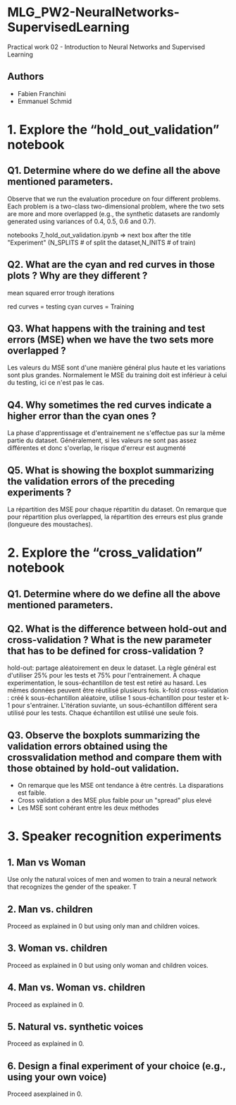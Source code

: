 # MLG_PW2-NeuralNetworks-SupervisedLearning
Practical work 02 - Introduction to Neural Networks and Supervised Learning
## Authors
 * Fabien Franchini
 * Emmanuel Schmid

# 1. Explore the “hold_out_validation” notebook 

## Q1. Determine where do we define all the above mentioned parameters.
Observe that we run the evaluation procedure on four different problems. Each problem is
a two-class two-dimensional problem, where the two sets are more and more overlapped
(e.g., the synthetic datasets are randomly generated using variances of 0.4, 0.5, 0.6 and
0.7).

notebooks 7_hold_out_validation.ipynb => next box after the title "Experiment" (N_SPLITS # of split the dataset,N_INITS # of train)

## Q2. What are the cyan and red curves in those plots ? Why are they different ?
mean squared error trough iterations

red curves = testing
cyan curves = Training


## Q3. What happens with the training and test errors (MSE) when we have the two sets more overlapped ?
Les valeurs du MSE sont d'une manière général plus haute et les variations sont plus grandes.
Normalement le MSE du training doit est inférieur à celui du testing, ici ce n'est pas le cas.

## Q4. Why sometimes the red curves indicate a higher error than the cyan ones ?
La phase d'apprentissage et d'entrainement ne s'effectue pas sur la même partie du dataset.
Généralement, si les valeurs ne sont pas assez différentes et donc s'overlap, le risque d'erreur est augmenté

## Q5. What is showing the boxplot summarizing the validation errors of the preceding experiments ? 
La répartition des MSE pour chaque répartitin du dataset. On remarque que pour répartition plus overlapped, la répartition des erreurs est plus grande (longueure des moustaches).

# 2. Explore the “cross_validation” notebook 
## Q1. Determine where do we define all the above mentioned parameters.

## Q2. What is the difference between hold-out and cross-validation ? What is the new parameter that has to be defined for cross-validation ?
hold-out: partage aléatoirement en deux le dataset. La règle général est d'utiliser 25% pour les tests et 75% pour l'entrainement. A chaque experimentation, le sous-échantillon de test est retiré au hasard. Les mêmes données peuvent être réutilisé plusieurs fois.
k-fold cross-validation : créé k sous-échantillon aléatoire, utilise 1 sous-échantillon pour tester et k-1 pour s'entrainer. L'itération suviante, un sous-échantillon différent sera utilisé pour les tests. Chaque échantillon est utilisé une seule fois.

## Q3. Observe the boxplots summarizing the validation errors obtained using the crossvalidation method and compare them with those obtained by hold-out validation.
- On remarque que les MSE ont tendance à être centrés. La disparations est faible.
- Cross validation a des MSE plus faible pour un "spread" plus elevé
- Les MSE sont cohérant entre les deux méthodes

# 3. Speaker recognition experiments 
## 1. Man vs Woman
Use only the natural voices of men and women to train a neural network that recognizes the gender of the speaker. T
## 2. Man vs. children
Proceed as explained in 0 but using only man and children voices.
## 3. Woman vs. children
Proceed as explained in 0 but using only woman and children voices.
## 4. Man vs. Woman vs. children
 Proceed as explained in 0.
## 5. Natural vs. synthetic voices
Proceed as explained in 0.
## 6. Design a final experiment of your choice (e.g., using your own voice)
Proceed asexplained in 0. 
